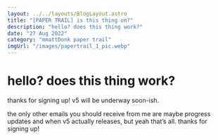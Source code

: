 ```yaml
---
layout: ../../layouts/BlogLayout.astro
title: "[PAPER TRAIL] is this thing on?"
description: "hello? does this thing work?"
date: "27 Aug 2022"
category: "mmattDonk paper trail"
imgUrl: "/images/papertrail_1_pic.webp"
---
```


# hello? does this thing work?

thanks for signing up! v5 will be underway soon-ish.

the only other emails you should receive from me are maybe progress updates and when v5 actually releases, but yeah that’s all. thanks for signing up!
